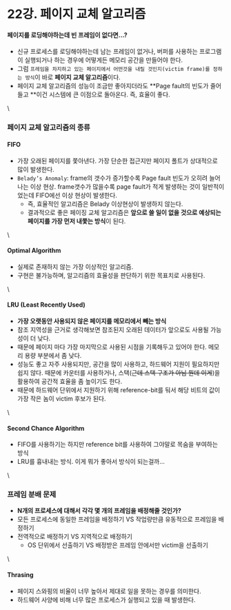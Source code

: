 # 22강. 페이지 교체 알고리즘

#### 페이지를 로딩해야하는데 빈 프레임이 없다면…?

* 신규 프로세스를 로딩해야하는데 남는 프레임이 없거나, 버퍼를 사용하는 프로그램이 실행되거나 하는 경우에 어떻게든 메모리 공간을 만들어야 한다.
* 그럼 `프레임을 차지하고 있는 페이지에서 어떤것을 내릴 것인지(victim frame)를 정하는 방식`이 바로 **페이지 교체 알고리즘**이다.
* 페이지 교체 알고리즘의 성능이 조금만 좋아지더라도 \*\*Page fault의 빈도가 줄어들고 \*\*이건 시스템에 큰 이점으로 돌아온다. 즉, 효율이 좋다.

\


### 페이지 교체 알고리즘의 종류

#### FIFO

* 가장 오래된 페이지를 쫓아낸다. 가장 단순한 접근지만 페이지 폴트가 상대적으로 많이 발생한다.
* `Belady’s Anomaly`: frame의 갯수가 증가할수록 Page fault 빈도가 오히려 늘어나는 이상 현상. frame갯수가 많을수록 page fault가 적게 발생하는 것이 일반적이었는데 FIFO에선 이상 현상이 발생한다.
  * 즉, 효율적인 알고리즘은 Belady 이상현상이 발생하지 않는다.
  * 결과적으로 좋은 페이징 교체 알고리즘은 **앞으로 쓸 일이 없을 것으로 예상되는 페이지를 가장 먼저 내쫓는 방식**이 된다.

\


#### Optimal Algorithm

* 실제로 존재하지 않는 가장 이상적인 알고리즘.
* 구현은 불가능하며, 알고리즘의 효율성을 판단하기 위한 목표치로 사용된다.

\


#### LRU (Least Recently Used)

* **가장 오랫동안 사용되지 않은 페이지를 메모리에서 빼는 방식**
* 참조 지역성을 근거로 생각해보면 참조된지 오래된 데이터가 앞으로도 사용될 가능성이 더 낮다.
* 때문에 페이지 마다 가장 마지막으로 사용된 시점을 기록해두고 있어야 한다. 메모리 용량 부분에서 좀 낮다.
* 성능도 좋고 자주 사용되지만, 공간을 많이 사용하고, 하드웨어 지원이 필요하지만 쉽지 않다. 때문에 카운터를 사용하거나, 스택(~~근데 스택 구조가 아님 뭔데 이게~~)을 활용하여 공간적 효율을 좀 높이기도 한다.
* 때문에 하드웨어 단위에서 지원하기 위해 reference-bit를 둬서 해당 비트의 값이 가장 작은 놈이 victim 후보가 된다.

\


#### Second Chance Algorithm

* FIFO를 사용하기는 하지만 reference bit를 사용하여 그야말로 목숨을 부여하는 방식
* LRU를 흉내내는 방식. 이게 뭐가 좋아서 방식이 되는걸까…

\


### 프레임 분배 문제

* **N개의 프로세스에 대해서 각각 몇 개의 프레임을 배정해줄 것인가?**
* 모든 프로세스에 동일한 프레임을 배정하기 VS 작업량만큼 유동적으로 프레임을 배정하기
* 전역적으로 배정하기 VS 지역적으로 배정하기
  * OS 단위에서 선출하기 VS 배정받은 프레임 안에서만 victim을 선출하기

\


#### Thrasing

* 페이지 스와핑의 비율이 너무 높아서 제대로 일을 못하는 경우를 의미한다.
* 하드웨어 사양에 비해 너무 많은 프로세스가 실행되고 있을 때 발생한다.
